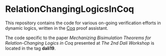# RelationChangingLogicsInCoq

This repository contains the code for various on-going verification
efforts in dynamic logics, written in the [Coq](https://coq.inria.fr)
proof assistant.

The code specific to the paper _Mechanizing Bisimulation Theorems for
Relation-Changing Logics in Coq_ presented at _The 2nd Dalí Workshop_
is located in the tag **dali19**.
